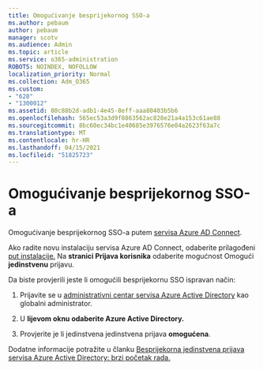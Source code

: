 ```yaml
---
title: Omogućivanje besprijekornog SSO-a
ms.author: pebaum
author: pebaum
manager: scotv
ms.audience: Admin
ms.topic: article
ms.service: o365-administration
ROBOTS: NOINDEX, NOFOLLOW
localization_priority: Normal
ms.collection: Adm_O365
ms.custom:
- "628"
- "1300012"
ms.assetid: 80c88b2d-adb1-4e45-8eff-aaa80403b5b6
ms.openlocfilehash: 565ec53a3d9f8863562ac828e21a4a153c61ae88
ms.sourcegitcommit: 8bc60ec34bc1e40685e3976576e04a2623f63a7c
ms.translationtype: MT
ms.contentlocale: hr-HR
ms.lasthandoff: 04/15/2021
ms.locfileid: "51825723"
---
```

# <a name="how-to-enable-seamless-sso"></a>Omogućivanje besprijekornog SSO-a

Omogućivanje besprijekornog SSO-a putem [servisa Azure AD Connect](https://docs.microsoft.com/azure/active-directory/connect/active-directory-aadconnect).
  
Ako radite novu instalaciju servisa Azure AD Connect, odaberite prilagođeni [put instalacije.](https://docs.microsoft.com/azure/active-directory/connect/active-directory-aadconnect-get-started-custom) Na **stranici Prijava korisnika** odaberite mogućnost Omogući **jedinstvenu** prijavu.
  
Da biste provjerili jeste li omogućili besprijekornu SSO ispravan način:
  
1. Prijavite se u [administrativni centar servisa Azure Active Directory](https://aad.portal.azure.com) kao globalni administrator.

2. U **lijevom oknu odaberite Azure Active Directory.**

3. Provjerite je li jedinstvena jedinstvena prijava **omogućena**.

Dodatne informacije potražite u članku [Besprijekorna jedinstvena prijava servisa Azure Active Directory: brzi početak rada.](https://docs.microsoft.com/azure/active-directory/connect/active-directory-aadconnect-sso-quick-start)
  